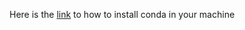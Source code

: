 Here is the [link](https://docs.conda.io/projects/conda/en/latest/user-guide/install/linux.html) to how to install conda in your machine 